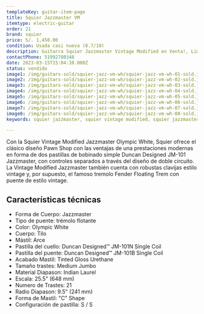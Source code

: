 ```yaml
---
templateKey: guitar-item-page
title: Squier Jazzmaster VM
itemtype: electric-guitar
order: 21
brand: squier
price: S/. 1,450.00
condition: Usada casi nueva (8.7/10)
description: Guitarra Squier Jazzmaster Vintage Modified en Venta!, Lima, Peru
contactPhone: 51992780348
date: 2023-03-15T15:04:10.000Z
status: vendido
image1: /img/guitars-sold/squier-jazz-vm-wh/squier-jazz-vm-wh-01-sold.jpg
image2: /img/guitars-sold/squier-jazz-vm-wh/squier-jazz-vm-wh-02-sold.jpg
image3: /img/guitars-sold/squier-jazz-vm-wh/squier-jazz-vm-wh-03-sold.jpg
image4: /img/guitars-sold/squier-jazz-vm-wh/squier-jazz-vm-wh-04-sold.jpg
image5: /img/guitars-sold/squier-jazz-vm-wh/squier-jazz-vm-wh-05-sold.jpg
image6: /img/guitars-sold/squier-jazz-vm-wh/squier-jazz-vm-wh-06-sold.jpg
image7: /img/guitars-sold/squier-jazz-vm-wh/squier-jazz-vm-wh-07-sold.jpg
image8: /img/guitars-sold/squier-jazz-vm-wh/squier-jazz-vm-wh-08-sold.jpg
keywords: squier jazzmaster, squier vintage modified, squier jazzmaster vintage modified

---
```

Con la Squier Vintage Modified Jazzmaster Olympic White, Squier ofrece el clásico diseño Pawn Shop con las ventajas de una prestaciones modernas en forma de dos pastillas de bobinado simple Duncan Designed JM-101 Jazzmaster, con controles separados a través del diseño de doble circuito. La Vintage Modified Jazzmaster también cuenta con robustas clavijas estilo vintage y, por supuesto, el famoso tremolo Fender Floating Trem con puente de estilo vintage.

## Características técnicas

* Forma de Cuerpo: Jazzmaster
* Tipo de puente: trémolo flotante
* Color: Olympic White
* Cuerpo: Tilo
* Mástil: Arce
* Pastilla del cuello: Duncan Designed™ JM-101N Single Coil
* Pastilla del puente: Duncan Designed™ JM-101B Single Coil
* Acabado Mastil: Tinted Gloss Urethane
* Tamaño trastes: Medium Jumbo
* Material Diapason: Indian Laurel
* Escala: 25.5" (648 mm)
* Numero de Trastes: 21
* Radio Diapason: 9.5" (241 mm)
* Forma de Mastil: "C" Shape
* Configuración de pastilla: S / S